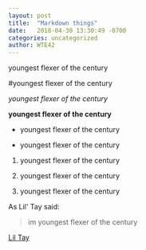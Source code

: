 ```yaml
---
layout: post
title:  "Markdown things"
date:   2018-04-30 13:30:49 -0700
categories: uncategorized
author: WTE42
---
```


youngest flexer of the century

#youngest flexer of the century

*youngest flexer of the century*

**youngest flexer of the century**

* youngest flexer of the century

* youngest flexer of the century

1. youngest flexer of the century

2. youngest flexer of the century

3. youngest flexer of the century

As Lil' Tay said:

> im youngest flexer of the century


[Lil Tay][a]
 
 
 
 
 
 
 
 
 
 
 
 [a]: https://www.youtube.com/channel/UCdFjlnv-TEz-hMmnDzsAXig
